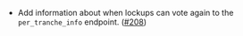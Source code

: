 - Add information about when lockups can vote again to the `per_tranche_info` endpoint.
  ([\#208](https://github.com/informalsystems/hydro/pull/208))
